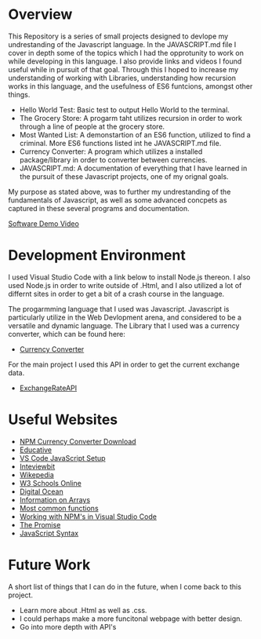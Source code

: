 # Overview

This Repository is a series of small projects designed to devlope my undrestanding of the Javascript language. In the JAVASCRIPT.md file
I cover in depth some of the topics which I had the opprotunity to work on while developing in this language. I also provide links and 
videos I found useful while in pursuit of that goal. Through this I hoped to increase my understanding of working with Libraries, understanding how recursion works in this language, and the usefulness of ES6 funtcions, amongst other things.

* Hello World Test: Basic test to output Hello World to the terminal.
* The Grocery Store: A progarm taht utilizes recursion in order to work through a line of people at the grocery store.
* Most Wanted List: A demonstartion of an ES6 function, utilized to find a criminal. More ES6 functions listed int he JAVASCRIPT.md file.
* Currency Converter: A program which utilizes a installed package/library in order to converter between currencies. 
* JAVASCRIPT.md: A documentation of everything that I have learned in the pursuit of these Javascript projects, one of my orignal goals.

My purpose as stated above, was to further my undrestanding of the fundamentals of Javascript, as well as some advanced concpets as captured in these several programs and documentation.

[Software Demo Video](https://youtu.be/nWEhazmtMJk)

# Development Environment

I used Visual Studio Code with a link below to install Node.js thereon. I also used Node.js in order to write outside of .Html, and I also utilized a lot of differnt sites in order to get a bit of a crash course in the language.

The progarmming language that I used was Javascript. Javascript is particularly utilize in the Web Devlopment arena, and considered to be a versatile and dynamic language. The Library that I used was a currency converter, which can be found here:
* [Currency Converter](https://www.npmjs.com/package/currency-converter-lt?activeTab=readme)

For the main project I used this API in order to get the current exchange data.
* [ExchangeRateAPI](https://www.exchangerate-api.com/)

# Useful Websites

* [NPM Currency Converter Download](https://www.npmjs.com/package/currency-converter-lt)
* [Educative](https://www.educative.io/blog/what-is-nodejs)
* [VS Code JavaScript Setup](https://www.youtube.com/watch?v=uFB8eu972a4)
* [Inteviewbit](https://www.interviewbit.com/blog/javascript-features/)
* [Wikepedia](https://en.wikipedia.org/wiki/JavaScript)
* [W3 Schools Online](https://www.w3schools.com/js/js_syntax.asp)
* [Digital Ocean](https://www.digitalocean.com/community/tutorials/how-to-write-comments-in-javascript)
* [Information on Arrays](https://developer.mozilla.org/en-US/docs/Web/JavaScript/Reference/Global_Objects/Array)
* [Most common functions](https://everyday.codes/javascript/8-most-used-array-operations-in-javascript-es6/)
* [Working with NPM's in Visual Studio Code](https://code.visualstudio.com/docs/nodejs/nodejs-tutorial)
* [The Promise](https://www.w3schools.com/Js/js_promise.asp)
* [JavaScript Syntax](https://www.youtube.com/watch?v=KXxXr0RxGDE)

# Future Work

A short list of things that I can do in the future, when I come back to this project.
- Learn more about .Html as well as .css.
- I could perhaps make a more funcitonal webpage with better design.
- Go into more depth with API's